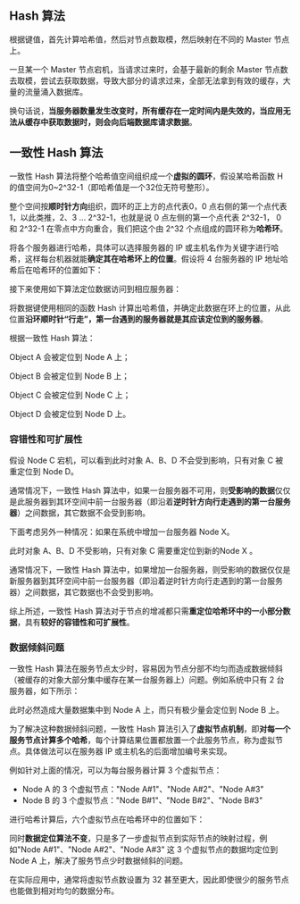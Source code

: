 

## Hash 算法

根据键值，首先计算哈希值，然后对节点数取模，然后映射在不同的 Master 节点上。

一旦某一个 Master 节点宕机，当请求过来时，会基于最新的剩余 Master 节点数去取模，尝试去获取数据，导致大部分的请求过来，全部无法拿到有效的缓存，大量的流量涌入数据库。

换句话说，**当服务器数量发生改变时，所有缓存在一定时间内是失效的，当应用无法从缓存中获取数据时，则会向后端数据库请求数据**。

## 一致性 Hash 算法

一致性 Hash 算法将整个哈希值空间组织成一个**虚拟的圆环**，假设某哈希函数 H 的值空间为0~2^32-1（即哈希值是一个32位无符号整形）。

整个空间按**顺时针方向**组织，圆环的正上方的点代表0，0 点右侧的第一个点代表1，以此类推，2、3 ... 2^32-1，也就是说 0 点左侧的第一个点代表 2^32-1， 0 和 2^32-1 在零点中方向重合，我们把这个由 2^32 个点组成的圆环称为**哈希环**。

将各个服务器进行哈希，具体可以选择服务器的 IP 或主机名作为关键字进行哈希，这样每台机器就能**确定其在哈希环上的位置**。假设将 4 台服务器的 IP 地址哈希后在哈希环的位置如下：

接下来使用如下算法定位数据访问到相应服务器：

将数据键使用相同的函数 Hash 计算出哈希值，并确定此数据在环上的位置，从此位置**沿环顺时针“行走”，第一台遇到的服务器就是其应该定位到的服务器**。

根据一致性 Hash 算法：

Object A 会被定位到 Node A 上；

Object B 会被定位到 Node B 上；

Object C 会被定位到 Node C 上；

Object D 会被定位到 Node D 上。

### 容错性和可扩展性

假设 Node C 宕机，可以看到此时对象 A、B、D 不会受到影响，只有对象 C 被重定位到 Node D。

通常情况下，一致性 Hash 算法中，如果一台服务器不可用，则**受影响的数据**仅仅是此服务器到其环空间中前一台服务器（即沿着**逆时针方向行走遇到的第一台服务器**）之间数据，其它数据不会受到影响。

下面考虑另外一种情况：如果在系统中增加一台服务器 Node X。

此时对象 A、B、D 不受影响，只有对象 C 需要重定位到新的Node X 。

通常情况下，一致性 Hash 算法中，如果增加一台服务器，则受影响的数据仅仅是新服务器到其环空间中前一台服务器（即沿着逆时针方向行走遇到的第一台服务器）之间数据，其它数据也不会受到影响。

综上所述，一致性 Hash 算法对于节点的增减都只需**重定位哈希环中的一小部分数据**，具有**较好的容错性和可扩展性**。

### 数据倾斜问题

一致性 Hash 算法在服务节点太少时，容易因为节点分部不均匀而造成数据倾斜（被缓存的对象大部分集中缓存在某一台服务器上）问题。例如系统中只有 2 台服务器，如下所示：

此时必然造成大量数据集中到 Node A 上，而只有极少量会定位到 Node B 上。

为了解决这种数据倾斜问题，一致性 Hash 算法引入了**虚拟节点机制**，即**对每一个服务节点计算多个哈希**，每个计算结果位置都放置一个此服务节点，称为虚拟节点。具体做法可以在服务器 IP 或主机名的后面增加编号来实现。

例如针对上面的情况，可以为每台服务器计算 3 个虚拟节点：

- Node A 的 3 个虚拟节点："Node A#1"、"Node A#2"、"Node A#3"
- Node B 的 3 个虚拟节点："Node B#1"、"Node B#2"、"Node B#3"

进行哈希计算后，六个虚拟节点在哈希环中的位置如下：

同时**数据定位算法不变**，只是多了一步虚拟节点到实际节点的映射过程，例如"Node A#1"、"Node A#2"、"Node A#3" 这 3 个虚拟节点的数据均定位到 Node A 上，解决了服务节点少时数据倾斜的问题。

在实际应用中，通常将虚拟节点数设置为 32 甚至更大，因此即使很少的服务节点也能做到相对均匀的数据分布。